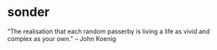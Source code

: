 # sonder
"The realisation that each random passerby is living a life as vivid and complex as your own." – John Koenig
